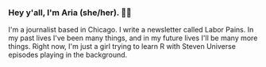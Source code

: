 ### Hey y'all, I'm Aria (she/her). 👋🏽

I'm a journalist based in Chicago. I write a newsletter called Labor Pains. In my past lives I've been many things, and in my future lives I'll be many more things. Right now, I'm just a girl trying to learn R with Steven Universe episodes playing in the background.

<!--
**ariavelasquez/ariavelasquez** is a ✨ _special_ ✨ repository because its `README.md` (this file) appears on your GitHub profile.

Here are some ideas to get you started:

- 🔭 I’m currently working on ...
- 🌱 I’m currently learning ...
- 👯 I’m looking to collaborate on ...
- 🤔 I’m looking for help with ...
- 💬 Ask me about ...
- 📫 How to reach me: ...
- 😄 Pronouns: ...
- ⚡ Fun fact: ...
-->
